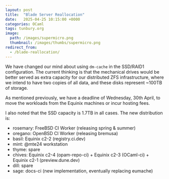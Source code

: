 ```yaml
---
layout: post
title:  "Blade Server Reallocation"
date:   2025-04-25 10:15:00 +0000
categories: OCaml
tags: tunbury.org
image:
  path: /images/supermicro.png
  thumbnail: /images/thumbs/supermicro.png
redirect_from:
  - /blade-reallocation/
---
```


We have changed our mind about using `dm-cache` in the SSD/RAID1 configuration. The current thinking is that the mechanical drives would be better served as extra capacity for our distributed ZFS infrastructure, where we intend to have two copies of all data, and these disks represent ~100TB of storage.

As mentioned previously, we have a deadline of Wednesday, 30th April, to move the workloads from the Equinix machines or incur hosting fees.

I also noted that the SSD capacity is 1.7TB in all cases. The new distribution is:

- rosemary: FreeBSD CI Worker (releasing spring & summer)
- oregano: OpenBSD CI Worker (releasing bremusa)
- basil: Equinix c2-2 (registry.ci.dev)
- mint: @mte24 workstation
- thyme: spare
- chives: Equinix c2-4 (opam-repo-ci) + Equinix c2-3 (OCaml-ci) + Equinix c2-1 (preview.dune.dev)
- dill: spare
- sage: docs-ci (new implementation, eventually replacing eumache)
